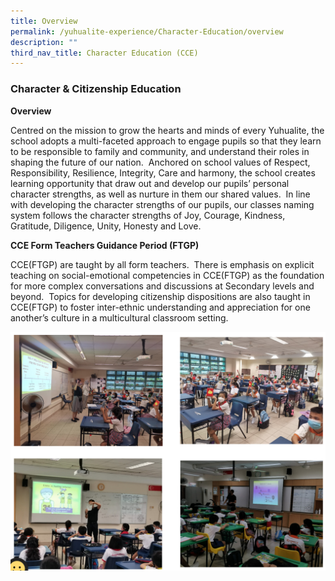 ```yaml
---
title: Overview
permalink: /yuhualite-experience/Character-Education/overview
description: ""
third_nav_title: Character Education (CCE)
---
```

### Character & Citizenship Education

**Overview**

Centred on the mission to grow the hearts and minds of every Yuhualite, the school adopts a multi-faceted approach to engage pupils so that they learn to be responsible to family and community, and understand their roles in shaping the future of our nation.  Anchored on school values of Respect, Responsibility, Resilience, Integrity, Care and harmony, the school creates learning opportunity that draw out and develop our pupils’ personal character strengths, as well as nurture in them our shared values.  In line with developing the character strengths of our pupils, our classes naming system follows the character strengths of Joy, Courage, Kindness, Gratitude, Diligence, Unity, Honesty and Love.

**CCE Form Teachers Guidance Period (FTGP)**

CCE(FTGP) are taught by all form teachers.  There is emphasis on explicit teaching on social-emotional competencies in CCE(FTGP) as the foundation for more complex conversations and discussions at Secondary levels and beyond.  Topics for developing citizenship dispositions are also taught in CCE(FTGP) to foster inter-ethnic understanding and appreciation for one another’s culture in a multicultural classroom setting.

![](/images/cce1.png)